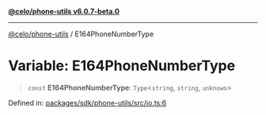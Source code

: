 [**@celo/phone-utils v6.0.7-beta.0**](../README.md)

***

[@celo/phone-utils](../globals.md) / E164PhoneNumberType

# Variable: E164PhoneNumberType

> `const` **E164PhoneNumberType**: `Type`\<`string`, `string`, `unknown`\>

Defined in: [packages/sdk/phone-utils/src/io.ts:6](https://github.com/celo-org/developer-tooling/blob/master/packages/sdk/phone-utils/src/io.ts#L6)

